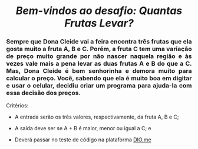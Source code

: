 <span align="center">

#  *Bem-vindos ao desafio: Quantas Frutas Levar?*

</span>

<span align="justify">

### Sempre que Dona Cleide vai a feira encontra três frutas que ela gosta muito a fruta A, B e C. Porém, a fruta C tem uma variação de preço muito grande por não nascer naquela região e às vezes vale mais a pena levar as duas frutas A e B do que a C. Mas, Dona Cleide é bem senhorinha e demora muito para calcular o preço. Você, sabendo que ela é muito boa em digitar e usar o celular, decidiu criar um programa para ajuda-la com essa decisão dos preços.

Critérios:

- A entrada serão os três valores, respectivamente, da fruta A, B e C;

- A saída deve ser se A + B é maior, menor ou igual a C; e

- Deverá passar no teste de código na plataforma [DIO.me](https://www.dio.me/)

</span>
